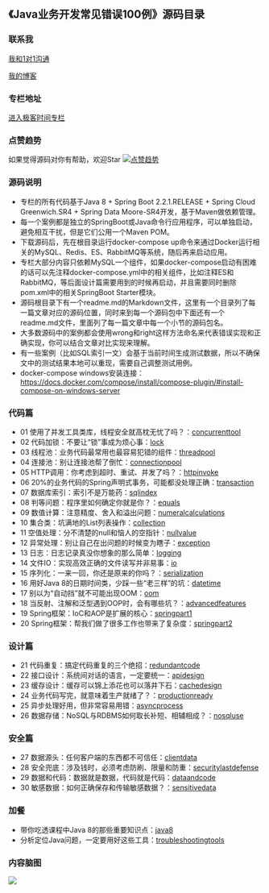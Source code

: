## 《Java业务开发常见错误100例》源码目录

### 联系我
[我和1对1沟通](https://www.zaih.com/falcon/mentors/2by2w5y2n80)

[我的博客](https://www.cnblogs.com/lovecindywang/)

### 专栏地址
[进入极客时间专栏](https://time.geekbang.org/column/intro/294?utm_term=zeus134KG&utm_source=blog&utm_medium=zhuye)

### 点赞趋势
如果觉得源码对你有帮助，欢迎Star
[![点赞趋势](https://starchart.cc/JosephZhu1983/java-common-mistakes.svg)](https://starchart.cc/JosephZhu1983/java-common-mistakes)
      
### 源码说明

- 专栏的所有代码基于Java 8 + Spring Boot 2.2.1.RELEASE + Spring Cloud Greenwich.SR4 + Spring Data Moore-SR4开发，基于Maven做依赖管理。
- 每一个案例都是独立的SpringBoot或Java命令行应用程序，可以单独启动，避免相互干扰，但是它们公用一个Maven POM。
- 下载源码后，先在根目录运行docker-compose up命令来通过Docker运行相关的MySQL、Redis、ES、RabbitMQ等系统，随后再来启动应用。
- 专栏大部分内容只依赖MySQL一个组件，如果docker-compose启动有困难的话可以先注释docker-compose.yml中的相关组件，比如注释ES和RabbitMQ，等后面设计篇需要用到的时候再启动，并且需要同时删除pom.xml中的相关SpringBoot Starter模块。
- 源码根目录下有一个readme.md的Markdown文件，这里有一个目录列了每一篇文章对应的源码位置，同时来到每一个源码包中下面还有一个readme.md文件，里面列了每一篇文章中每一个小节的源码包名。
- 大多数源码中的案例都会使用wrong和right这样方法命名来代表错误实现和正确实现，你可以结合文章对比实现来理解。
- 有一些案例（比如SQL索引一文）会基于当前时间生成测试数据，所以不确保文中的测试结果本地可以重现，需要自己调整测试用例。
- docker-compose windows安装连接：https://docs.docker.com/compose/install/compose-plugin/#install-compose-on-windows-server

### 代码篇

- 01 使用了并发工具类库，线程安全就高枕无忧了吗？：[concurrenttool](src/main/java/org/geekbang/time/commonmistakes/concurrenttool/)
- 02 代码加锁：不要让“锁”事成为烦心事：[lock](src/main/java/org/geekbang/time/commonmistakes/lock/)
- 03 线程池：业务代码最常用也最容易犯错的组件：[threadpool](src/main/java/org/geekbang/time/commonmistakes/threadpool/)
- 04 连接池：别让连接池帮了倒忙：[connectionpool](src/main/java/org/geekbang/time/commonmistakes/connectionpool/)
- 05 HTTP调用：你考虑到超时、重试、并发了吗？：[httpinvoke](src/main/java/org/geekbang/time/commonmistakes/httpinvoke/)
- 06 20%的业务代码的Spring声明式事务，可能都没处理正确：[transaction](src/main/java/org/geekbang/time/commonmistakes/transaction/)
- 07 数据库索引：索引不是万能药：[sqlindex](src/main/java/org/geekbang/time/commonmistakes/sqlindex/)
- 08 判等问题：程序里如何确定你就是你？：[equals](src/main/java/org/geekbang/time/commonmistakes/equals/)
- 09 数值计算：注意精度、舍入和溢出问题：[numeralcalculations](src/main/java/org/geekbang/time/commonmistakes/numeralcalculations/)
- 10 集合类：坑满地的List列表操作：[collection](src/main/java/org/geekbang/time/commonmistakes/collection/)
- 11 空值处理：分不清楚的null和恼人的空指针：[nullvalue](src/main/java/org/geekbang/time/commonmistakes/nullvalue/)
- 12 异常处理：别让自己在出问题的时候变为瞎子：[exception](src/main/java/org/geekbang/time/commonmistakes/exception/)
- 13 日志：日志记录真没你想象的那么简单：[logging](src/main/java/org/geekbang/time/commonmistakes/logging/)
- 14 文件IO：实现高效正确的文件读写并非易事：[io](src/main/java/org/geekbang/time/commonmistakes/io/)
- 15 序列化：一来一回，你还是原来的你吗？：[serialization](src/main/java/org/geekbang/time/commonmistakes/serialization/)
- 16 用好Java 8的日期时间类，少踩一些“老三样”的坑：[datetime](src/main/java/org/geekbang/time/commonmistakes/datetime/)
- 17 别以为“自动挡”就不可能出现OOM：[oom](src/main/java/org/geekbang/time/commonmistakes/oom/)
- 18 当反射、注解和泛型遇到OOP时，会有哪些坑？：[advancedfeatures](src/main/java/org/geekbang/time/commonmistakes/advancedfeatures/)
- 19 Spring框架：IoC和AOP是扩展的核心：[springpart1](src/main/java/org/geekbang/time/commonmistakes/springpart1/)
- 20 Spring框架：帮我们做了很多工作也带来了复杂度：[springpart2](src/main/java/org/geekbang/time/commonmistakes/springpart2/)

### 设计篇

- 21 代码重复：搞定代码重复的三个绝招：[redundantcode](src/main/java/org/geekbang/time/commonmistakes/redundantcode/)
- 22 接口设计：系统间对话的语言，一定要统一：[apidesign](src/main/java/org/geekbang/time/commonmistakes/apidesign/)
- 23 缓存设计：缓存可以锦上添花也可以落井下石：[cachedesign](src/main/java/org/geekbang/time/commonmistakes/cachedesign/)
- 24 业务代码写完，就意味着生产就绪了？：[productionready](src/main/java/org/geekbang/time/commonmistakes/productionready/)
- 25 异步处理好用，但非常容易用错：[asyncprocess](src/main/java/org/geekbang/time/commonmistakes/asyncprocess/)
- 26 数据存储：NoSQL与RDBMS如何取长补短、相辅相成？：[nosqluse](src/main/java/org/geekbang/time/commonmistakes/nosqluse/)

### 安全篇

- 27 数据源头：任何客户端的东西都不可信任：[clientdata](src/main/java/org/geekbang/time/commonmistakes/clientdata/)
- 28 安全兜底：涉及钱时，必须考虑防刷、限量和防重：[securitylastdefense](src/main/java/org/geekbang/time/commonmistakes/securitylastdefense/)
- 29 数据和代码：数据就是数据，代码就是代码：[dataandcode](src/main/java/org/geekbang/time/commonmistakes/dataandcode/)
- 30 敏感数据：如何正确保存和传输敏感数据？：[sensitivedata](src/main/java/org/geekbang/time/commonmistakes/sensitivedata/)

### 加餐

- 带你吃透课程中Java 8的那些重要知识点：[java8](src/main/java/org/geekbang/time/commonmistakes/java8/)
- 分析定位Java问题，一定要用好这些工具：[troubleshootingtools](src/main/java/org/geekbang/time/commonmistakes/troubleshootingtools/)

### 内容脑图

![](脑图.jpeg)
